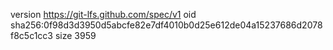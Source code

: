 version https://git-lfs.github.com/spec/v1
oid sha256:0f98d3d3950d5abcfe82e7df4010b0d25e612de04a15237686d2078f8c5c1cc3
size 3959
